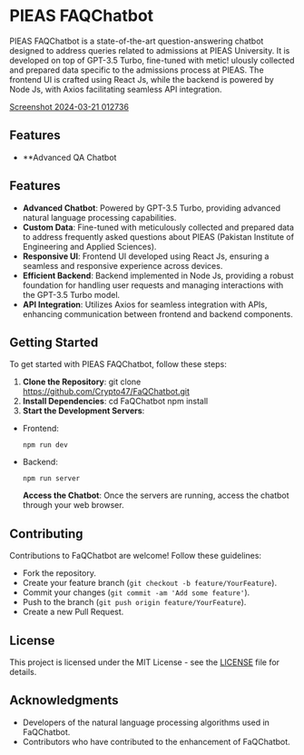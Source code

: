 # 
# PIEAS FAQChatbot

PIEAS FAQChatbot is a state-of-the-art question-answering chatbot designed to address queries related to admissions at PIEAS University. It is developed on top of GPT-3.5 Turbo, fine-tuned with metic!
ulously collected and prepared data specific to the admissions process at PIEAS. The frontend UI is crafted using React Js, while the backend is powered by Node Js, with Axios facilitating seamless API integration.

[Screenshot 2024-03-21 012736](https://github.com/Crypto47/FaQChatbot/assets/61820693/81b0846b-b08f-487b-a7d8-bb91316e576d)

## Features

- **Advanced QA Chatbot


## Features

- **Advanced Chatbot**: Powered by GPT-3.5 Turbo, providing advanced natural language processing capabilities.
- **Custom Data**: Fine-tuned with meticulously collected and prepared data to address frequently asked questions about PIEAS (Pakistan Institute of Engineering and Applied Sciences).
- **Responsive UI**: Frontend UI developed using React Js, ensuring a seamless and responsive experience across devices.
- **Efficient Backend**: Backend implemented in Node Js, providing a robust foundation for handling user requests and managing interactions with the GPT-3.5 Turbo model.
- **API Integration**: Utilizes Axios for seamless integration with APIs, enhancing communication between frontend and backend components.

## Getting Started

To get started with PIEAS FAQChatbot, follow these steps:

1. **Clone the Repository**:
git clone https://github.com/Crypto47/FaQChatbot.git
2.  **Install Dependencies**:
cd FaQChatbot
npm install
4.  **Start the Development Servers**:
- Frontend: 
  ```
  npm run dev
  ```
- Backend: 
  ```
  npm run server
  ```
  **Access the Chatbot**: 
Once the servers are running, access the chatbot through your web browser.



## Contributing

Contributions to FaQChatbot are welcome! Follow these guidelines:
- Fork the repository.
- Create your feature branch (`git checkout -b feature/YourFeature`).
- Commit your changes (`git commit -am 'Add some feature'`).
- Push to the branch (`git push origin feature/YourFeature`).
- Create a new Pull Request.

## License

This project is licensed under the MIT License - see the [LICENSE](LICENSE) file for details.

## Acknowledgments

- Developers of the natural language processing algorithms used in FaQChatbot.
- Contributors who have contributed to the enhancement of FaQChatbot.
